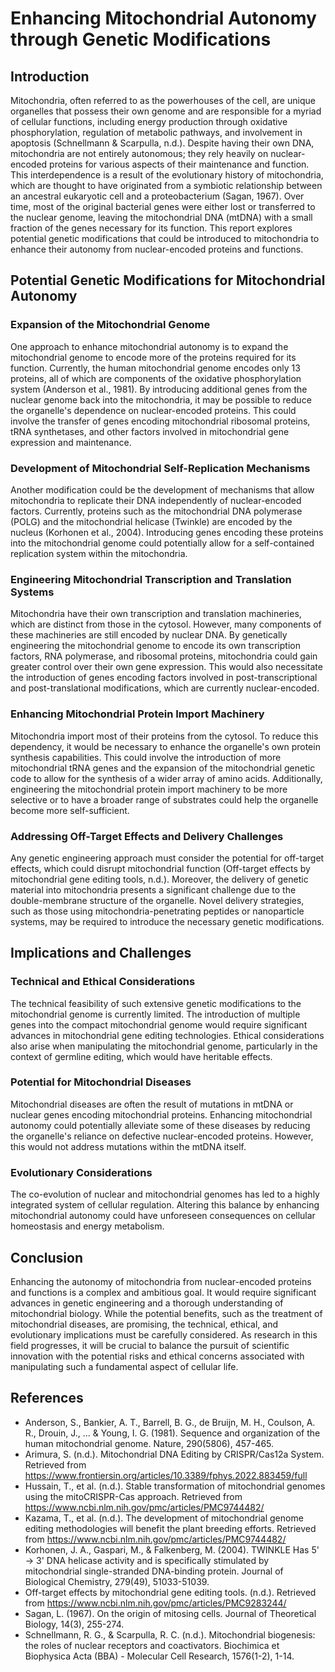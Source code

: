 # Enhancing Mitochondrial Autonomy through Genetic Modifications

## Introduction

Mitochondria, often referred to as the powerhouses of the cell, are unique organelles that possess their own genome and are responsible for a myriad of cellular functions, including energy production through oxidative phosphorylation, regulation of metabolic pathways, and involvement in apoptosis (Schnellmann & Scarpulla, n.d.). Despite having their own DNA, mitochondria are not entirely autonomous; they rely heavily on nuclear-encoded proteins for various aspects of their maintenance and function. This interdependence is a result of the evolutionary history of mitochondria, which are thought to have originated from a symbiotic relationship between an ancestral eukaryotic cell and a proteobacterium (Sagan, 1967). Over time, most of the original bacterial genes were either lost or transferred to the nuclear genome, leaving the mitochondrial DNA (mtDNA) with a small fraction of the genes necessary for its function. This report explores potential genetic modifications that could be introduced to mitochondria to enhance their autonomy from nuclear-encoded proteins and functions.

## Potential Genetic Modifications for Mitochondrial Autonomy

### Expansion of the Mitochondrial Genome

One approach to enhance mitochondrial autonomy is to expand the mitochondrial genome to encode more of the proteins required for its function. Currently, the human mitochondrial genome encodes only 13 proteins, all of which are components of the oxidative phosphorylation system (Anderson et al., 1981). By introducing additional genes from the nuclear genome back into the mitochondria, it may be possible to reduce the organelle's dependence on nuclear-encoded proteins. This could involve the transfer of genes encoding mitochondrial ribosomal proteins, tRNA synthetases, and other factors involved in mitochondrial gene expression and maintenance.

### Development of Mitochondrial Self-Replication Mechanisms

Another modification could be the development of mechanisms that allow mitochondria to replicate their DNA independently of nuclear-encoded factors. Currently, proteins such as the mitochondrial DNA polymerase (POLG) and the mitochondrial helicase (Twinkle) are encoded by the nucleus (Korhonen et al., 2004). Introducing genes encoding these proteins into the mitochondrial genome could potentially allow for a self-contained replication system within the mitochondria.

### Engineering Mitochondrial Transcription and Translation Systems

Mitochondria have their own transcription and translation machineries, which are distinct from those in the cytosol. However, many components of these machineries are still encoded by nuclear DNA. By genetically engineering the mitochondrial genome to encode its own transcription factors, RNA polymerase, and ribosomal proteins, mitochondria could gain greater control over their own gene expression. This would also necessitate the introduction of genes encoding factors involved in post-transcriptional and post-translational modifications, which are currently nuclear-encoded.

### Enhancing Mitochondrial Protein Import Machinery

Mitochondria import most of their proteins from the cytosol. To reduce this dependency, it would be necessary to enhance the organelle's own protein synthesis capabilities. This could involve the introduction of more mitochondrial tRNA genes and the expansion of the mitochondrial genetic code to allow for the synthesis of a wider array of amino acids. Additionally, engineering the mitochondrial protein import machinery to be more selective or to have a broader range of substrates could help the organelle become more self-sufficient.

### Addressing Off-Target Effects and Delivery Challenges

Any genetic engineering approach must consider the potential for off-target effects, which could disrupt mitochondrial function (Off-target effects by mitochondrial gene editing tools, n.d.). Moreover, the delivery of genetic material into mitochondria presents a significant challenge due to the double-membrane structure of the organelle. Novel delivery strategies, such as those using mitochondria-penetrating peptides or nanoparticle systems, may be required to introduce the necessary genetic modifications.

## Implications and Challenges

### Technical and Ethical Considerations

The technical feasibility of such extensive genetic modifications to the mitochondrial genome is currently limited. The introduction of multiple genes into the compact mitochondrial genome would require significant advances in mitochondrial gene editing technologies. Ethical considerations also arise when manipulating the mitochondrial genome, particularly in the context of germline editing, which would have heritable effects.

### Potential for Mitochondrial Diseases

Mitochondrial diseases are often the result of mutations in mtDNA or nuclear genes encoding mitochondrial proteins. Enhancing mitochondrial autonomy could potentially alleviate some of these diseases by reducing the organelle's reliance on defective nuclear-encoded proteins. However, this would not address mutations within the mtDNA itself.

### Evolutionary Considerations

The co-evolution of nuclear and mitochondrial genomes has led to a highly integrated system of cellular regulation. Altering this balance by enhancing mitochondrial autonomy could have unforeseen consequences on cellular homeostasis and energy metabolism.

## Conclusion

Enhancing the autonomy of mitochondria from nuclear-encoded proteins and functions is a complex and ambitious goal. It would require significant advances in genetic engineering and a thorough understanding of mitochondrial biology. While the potential benefits, such as the treatment of mitochondrial diseases, are promising, the technical, ethical, and evolutionary implications must be carefully considered. As research in this field progresses, it will be crucial to balance the pursuit of scientific innovation with the potential risks and ethical concerns associated with manipulating such a fundamental aspect of cellular life.

## References

- Anderson, S., Bankier, A. T., Barrell, B. G., de Bruijn, M. H., Coulson, A. R., Drouin, J., ... & Young, I. G. (1981). Sequence and organization of the human mitochondrial genome. Nature, 290(5806), 457-465.
- Arimura, S. (n.d.). Mitochondrial DNA Editing by CRISPR/Cas12a System. Retrieved from https://www.frontiersin.org/articles/10.3389/fphys.2022.883459/full
- Hussain, T., et al. (n.d.). Stable transformation of mitochondrial genomes using the mitoCRISPR-Cas approach. Retrieved from https://www.ncbi.nlm.nih.gov/pmc/articles/PMC9744482/
- Kazama, T., et al. (n.d.). The development of mitochondrial genome editing methodologies will benefit the plant breeding efforts. Retrieved from https://www.ncbi.nlm.nih.gov/pmc/articles/PMC9744482/
- Korhonen, J. A., Gaspari, M., & Falkenberg, M. (2004). TWINKLE Has 5' -> 3' DNA helicase activity and is specifically stimulated by mitochondrial single-stranded DNA-binding protein. Journal of Biological Chemistry, 279(49), 51033-51039.
- Off-target effects by mitochondrial gene editing tools. (n.d.). Retrieved from https://www.ncbi.nlm.nih.gov/pmc/articles/PMC9283244/
- Sagan, L. (1967). On the origin of mitosing cells. Journal of Theoretical Biology, 14(3), 255-274.
- Schnellmann, R. G., & Scarpulla, R. C. (n.d.). Mitochondrial biogenesis: the roles of nuclear receptors and coactivators. Biochimica et Biophysica Acta (BBA) - Molecular Cell Research, 1576(1-2), 1-14.